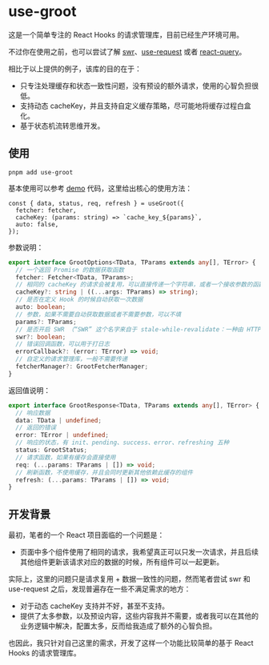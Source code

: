# use-groot

这是一个简单专注的 React Hooks 的请求管理库，目前已经生产环境可用。

不过你在使用之前，也可以尝试了解 [swr](https://github.com/vercel/swr)、[use-request](https://ahooks.js.org/hooks/use-request/index) 或者 [react-query](https://react-query.tanstack.com/)。

相比于以上提供的例子，该库的目的在于：

- 只专注处理缓存和状态一致性问题，没有预设的额外请求，使用的心智负担很低。
- 支持动态 cacheKey，并且支持自定义缓存策略，尽可能地将缓存过程白盒化。
- 基于状态机流转思维开发。

## 使用

```
pnpm add use-groot
```

基本使用可以参考 [demo](./demo/) 代码，这里给出核心的使用方法：

```
const { data, status, req, refresh } = useGroot({
  fetcher: fetcher,
  cacheKey: (params: string) => `cache_key_${params}`,
  auto: false,
});
```

参数说明：

```typescript
export interface GrootOptions<TData, TParams extends any[], TError> {
  // 一个返回 Promise 的数据获取函数
  fetcher: Fetcher<TData, TParams>;
  // 相同的 cacheKey 的请求会被复用，可以直接传递一个字符串，或者一个接收参数的函数。如果不传递，会直接通过参数序列化来标志
  cacheKey?: string | ((...args: TParams) => string);
  // 是否在定义 Hook 的时候自动获取一次数据
  auto: boolean;
  // 参数，如果不需要自动获取数据或者不需要参数，可以不填
  params?: TParams;
  // 是否开启 SWR （“SWR” 这个名字来自于 stale-while-revalidate：一种由 HTTP RFC 5861 推广的 HTTP 缓存失效策略。这种策略首先从缓存中返回数据（过期的），同时发送 fetch 请求（重新验证），最后得到最新数据。）
  swr?: boolean;
  // 错误回调函数，可以用于打日志
  errorCallback?: (error: TError) => void;
  // 自定义的请求管理库，一般不需要传递
  fetcherManager?: GrootFetcherManager;
}
```

返回值说明：

```typescript
export interface GrootResponse<TData, TParams extends any[], TError> {
  // 响应数据
  data: TData | undefined;
  // 返回的错误
  error: TError | undefined;
  // 响应的状态，有 init、pending、success、error、refreshing 五种
  status: GrootStatus;
  // 请求函数，如果有缓存会直接使用
  req: (...params: TParams | []) => void;
  // 刷新函数，不使用缓存，并且会同时更新其他依赖此缓存的组件
  refresh: (...params: TParams | []) => void;
}
```

## 开发背景

最初，笔者的一个 React 项目面临的一个问题是：

- 页面中多个组件使用了相同的请求，我希望真正可以只发一次请求，并且后续其他组件更新该请求对应的数据的时候，所有组件可以一起更新。

实际上，这里的问题只是请求复用 + 数据一致性的问题，然而笔者尝试 swr 和 use-request 之后，发现普遍存在一些不满足需求的地方：

- 对于动态 cacheKey 支持并不好，甚至不支持。
- 提供了太多参数，以及预设内容，这些内容我并不需要，或者我可以在其他的业务逻辑中解决，配置太多，反而给我造成了额外的心智负担。

也因此，我只针对自己这里的需求，开发了这样一个功能比较简单的基于 React Hooks 的请求管理库。
